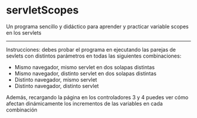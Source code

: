 servletScopes
=============

Un programa sencillo y didáctico para aprender y practicar variable scopes en los servlets

----

Instrucciones: debes probar el programa en ejecutando las parejas de sevlets con distintos parámetros en todas las siguientes combinaciones:

  * Mismo navegador, mismo servlet en dos solapas distintas
  * Mismo navegador, distinto servlet en dos solapas distintas
  * Distinto navegador, mismo servlet
  * Distinto navegador, distinto servlet

Además, recargando la página en los controladores 3 y 4 puedes ver cómo afectan dinámicamente los incrementos de las variables en cada combinación
